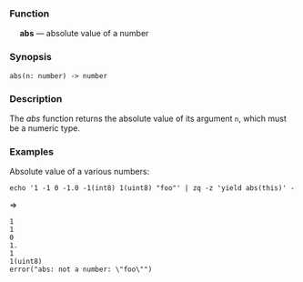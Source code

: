 ### Function

&emsp; **abs** &mdash; absolute value of a number

### Synopsis

```
abs(n: number) -> number
```

### Description

The _abs_ function returns the absolute value of its argument `n`, which
must be a numeric type.

### Examples

Absolute value of a various numbers:
```mdtest-command
echo '1 -1 0 -1.0 -1(int8) 1(uint8) "foo"' | zq -z 'yield abs(this)' -
```
=>
```mdtest-output
1
1
0
1.
1
1(uint8)
error("abs: not a number: \"foo\"")
```
